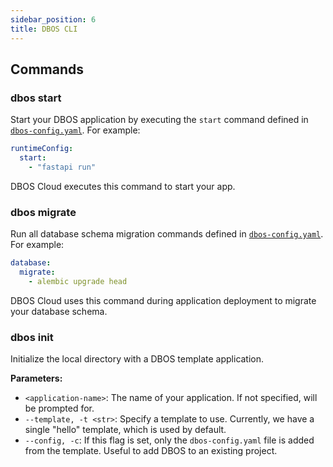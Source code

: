 ```yaml
---
sidebar_position: 6
title: DBOS CLI
---
```


## Commands

### dbos start

Start your DBOS application by executing the `start` command defined in [`dbos-config.yaml`](./configuration.md#runtime).
For example:

```yaml
runtimeConfig:
  start:
    - "fastapi run"
```

DBOS Cloud executes this command to start your app.

### dbos migrate

Run all database schema migration commands defined in [`dbos-config.yaml`](./configuration.md#database).
For example:

```yaml
database:
  migrate:
    - alembic upgrade head
```

DBOS Cloud uses this command during application deployment to migrate your database schema.

### dbos init

Initialize the local directory with a DBOS template application.

**Parameters:**
- `<application-name>`: The name of your application. If not specified, will be prompted for.
- `--template, -t <str>`: Specify a template to use. Currently, we have a single "hello" template, which is used by default.
- `--config, -c`: If this flag is set, only the `dbos-config.yaml` file is added from the template. Useful to add DBOS to an existing project.


